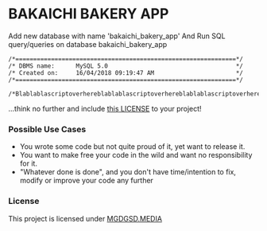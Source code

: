 # BAKAICHI BAKERY APP


Add new database with name 'bakaichi_bakery_app'
And Run SQL query/queries on database bakaichi_bakery_app

```
/*==============================================================*/
/* DBMS name:      MySQL 5.0                                    */
/* Created on:     16/04/2018 09:19:47 AM                       */
/*==============================================================*/

/*Blablablascriptoverhereblablablascriptoverhereblablablascriptoverhere*/
```

...think no further and include [this LICENSE](./LICENSE) to your project!

### Possible Use Cases
- You wrote some code but not quite proud of it, yet want to release it.
- You want to make free your code in the wild and want no responsibility for it.
- "Whatever done is done", and you don't have time/intention to fix, modify or improve your code any further

### License
This project is licensed under [MGDGSD.MEDIA](./mgdgsd_license)
